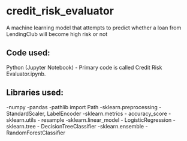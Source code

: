 # credit_risk_evaluator
A machine learning model that attempts to predict whether a loan from LendingClub will become high risk or not

## Code used:
Python (Jupyter Notebook) - Primary code is called Credit Risk Evaluator.ipynb.

## Libraries used:
-numpy
-pandas
-pathlib import Path
-sklearn.preprocessing - StandardScaler, LabelEncoder
-sklearn.metrics - accuracy_score
-sklearn.utils - resample
-sklearn.linear_model - LogisticRegression
-sklearn.tree - DecisionTreeClassifier
-sklearn.ensemble - RandomForestClassifier